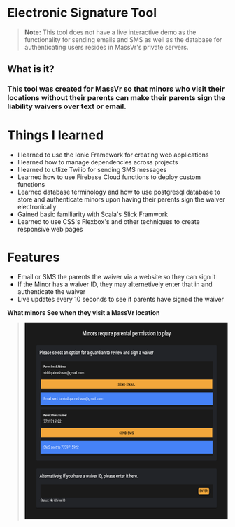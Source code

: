 # Electronic Signature Tool

> **Note:** This tool does not have a live interactive demo as the functionality for sending emails and SMS as well as the database for authenticating users resides in MassVr's private servers. 
## What is it?
### This tool was created for MassVr so that minors who visit their locations without their parents can make their parents sign the liability waivers over text or email. 

# Things I learned
- I learned to use the Ionic Framework for creating web applications
- I learned how to manage dependencies across projects 
- I learned to utlize Twilio for sending SMS messages
- Learned how to use Firebase Cloud functions to deploy custom functions
- Learned database terminology and how to use postgresql database to store and authenticate minors upon having their parents sign the waiver electronically
- Gained basic familiarity with Scala's Slick Framwork 
- Learned to use CSS's Flexbox's and other techniques to create responsive web pages

# Features
- Email or SMS the parents the waiver via a website so they can sign it
- If the Minor has a waiver ID, they may alternetively enter that in and authenticate the waiver
- Live updates every 10 seconds to see if parents have signed the waiver


**What minors See when they visit a MassVr location**
<br/>
> <img src = "Images/ElectronicSignature.png" height = 450px/>

